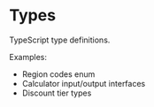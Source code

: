 # Types

TypeScript type definitions.

Examples:
- Region codes enum
- Calculator input/output interfaces
- Discount tier types

